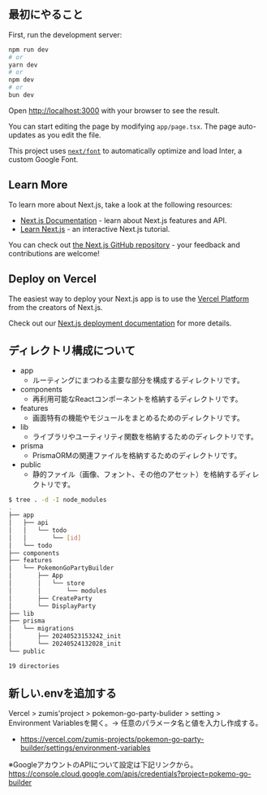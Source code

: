 
## 最初にやること

First, run the development server:

```bash
npm run dev
# or
yarn dev
# or
npm dev
# or
bun dev
```

Open [http://localhost:3000](http://localhost:3000) with your browser to see the result.

You can start editing the page by modifying `app/page.tsx`. The page auto-updates as you edit the file.

This project uses [`next/font`](https://nextjs.org/docs/basic-features/font-optimization) to automatically optimize and load Inter, a custom Google Font.

## Learn More

To learn more about Next.js, take a look at the following resources:

- [Next.js Documentation](https://nextjs.org/docs) - learn about Next.js features and API.
- [Learn Next.js](https://nextjs.org/learn) - an interactive Next.js tutorial.

You can check out [the Next.js GitHub repository](https://github.com/vercel/next.js/) - your feedback and contributions are welcome!

## Deploy on Vercel

The easiest way to deploy your Next.js app is to use the [Vercel Platform](https://vercel.com/new?utm_medium=default-template&filter=next.js&utm_source=create-next-app&utm_campaign=create-next-app-readme) from the creators of Next.js.

Check out our [Next.js deployment documentation](https://nextjs.org/docs/deployment) for more details.

## ディレクトリ構成について

* app
  * ルーティングにまつわる主要な部分を構成するディレクトリです。
* components
  * 再利用可能なReactコンポーネントを格納するディレクトリです。
* features
  * 画面特有の機能やモジュールをまとめるためのディレクトリです。
* lib
  * ライブラリやユーティリティ関数を格納するためのディレクトリです。
* prisma
  * PrismaORMの関連ファイルを格納するためのディレクトリです。
* public
  * 静的ファイル（画像、フォント、その他のアセット）を格納するディレクトリです。

```sh
$ tree . -d -I node_modules
.
├── app
│   ├── api
│   │   └── todo
│   │       └── [id]
│   └── todo
├── components
├── features
│   └── PokemonGoPartyBuilder
│       ├── App
│       │   └── store
│       │       └── modules
│       ├── CreateParty
│       └── DisplayParty
├── lib
├── prisma
│   └── migrations
│       ├── 20240523153242_init
│       └── 20240524132028_init
└── public

19 directories
```

## 新しい.envを追加する

Vercel > zumis'project > pokemon-go-party-bulider > setting > Environment Variablesを開く。→ 任意のパラメータ名と値を入力し作成する。
  * https://vercel.com/zumis-projects/pokemon-go-party-builder/settings/environment-variables

※GoogleアカウントのAPIについて設定は下記リンクから。
https://console.cloud.google.com/apis/credentials?project=pokemo-go-builder
